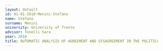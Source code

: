```yaml
---
layout: default 
id: 01-01-2018-Menini-Stefano
name: Stefano
surname: Menini
university: University of Trento
advisor: Tonelli Sara
year: 2018
title: AUTOMATIC ANALYSIS OF AGREEMENT AND DISAGREEMENT IN THE POLITICAL DOMAIN
---
```

